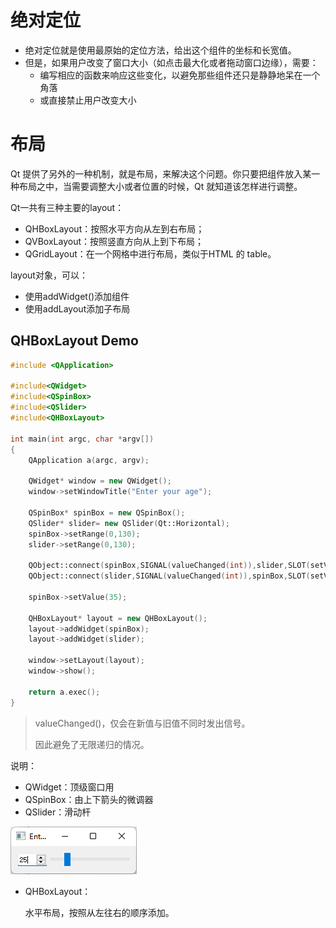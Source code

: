 # 绝对定位

- 绝对定位就是使用最原始的定位方法，给出这个组件的坐标和长宽值。
- 但是，如果用户改变了窗口大小（如点击最大化或者拖动窗口边缘），需要：
  - 编写相应的函数来响应这些变化，以避免那些组件还只是静静地呆在一个角落
  - 或直接禁止用户改变大小



# 布局

Qt 提供了另外的一种机制，就是布局，来解决这个问题。你只要把组件放入某一种布局之中，当需要调整大小或者位置的时候，Qt 就知道该怎样进行调整。



Qt一共有三种主要的layout：

- QHBoxLayout：按照水平方向从左到右布局；
- QVBoxLayout：按照竖直方向从上到下布局；
- QGridLayout：在一个网格中进行布局，类似于HTML 的 table。



layout对象，可以：

- 使用addWidget()添加组件
- 使用addLayout添加子布局



## QHBoxLayout Demo

```C++
#include <QApplication>

#include<QWidget>
#include<QSpinBox>
#include<QSlider>
#include<QHBoxLayout>

int main(int argc, char *argv[])
{
    QApplication a(argc, argv);

    QWidget* window = new QWidget();
    window->setWindowTitle("Enter your age");

    QSpinBox* spinBox = new QSpinBox();
    QSlider* slider= new QSlider(Qt::Horizontal);
    spinBox->setRange(0,130);
    slider->setRange(0,130);

    QObject::connect(spinBox,SIGNAL(valueChanged(int)),slider,SLOT(setValue(int)));
    QObject::connect(slider,SIGNAL(valueChanged(int)),spinBox,SLOT(setValue(int)));

    spinBox->setValue(35);

    QHBoxLayout* layout = new QHBoxLayout();
    layout->addWidget(spinBox);
    layout->addWidget(slider);

    window->setLayout(layout);
    window->show();

    return a.exec();
}
```

> valueChanged()，仅会在新值与旧值不同时发出信号。
>
> 因此避免了无限递归的情况。

说明：

- QWidget：顶级窗口用
- QSpinBox：由上下箭头的微调器
- QSlider：滑动杆

![image-20220708232352973](组件布局.assets/image-20220708232352973.png)

- QHBoxLayout：

  水平布局，按照从左往右的顺序添加。

